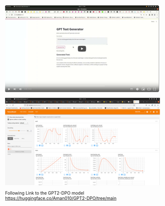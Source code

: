 
[![Watch Video](https://github.com/aman010/A5_-dpo-nlp/blob/main/Screenshot%20from%202025-03-02%2018-28-17.png)](https://youtu.be/TAxzp0Dh7h8)



![Web image](https://github.com/aman010/A5_-dpo-nlp/blob/main/Screenshot%20from%202025-03-01%2013-15-09.png)



Following Link to the GPT2-DPO model
https://huggingface.co/Aman010/GPT2-DPO/tree/main

